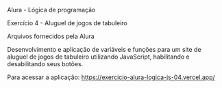 Alura - Lógica de programação

Exercício 4 - Aluguel de jogos de tabuleiro

Arquivos fornecidos pela Alura

Desenvolvimento e aplicação de variáveis e funções para um site de aluguel de jogos de tabuleiro utilizando JavaScript, habilitando e desabilitando seus botões.

Para acessar a aplicação: https://exercicio-alura-logica-js-04.vercel.app/
